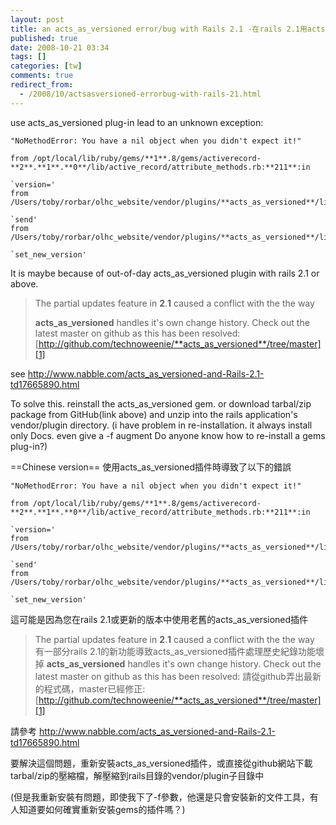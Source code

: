 ```yaml
---
layout: post
title: an acts_as_versioned error/bug with Rails 2.1 -在rails 2.1用acts_as_versioned插件奇怪的錯誤
published: true
date: 2008-10-21 03:34
tags: []
categories: [tw]
comments: true
redirect_from:
  - /2008/10/actsasversioned-errorbug-with-rails-21.html
---
```


use acts_as_versioned plug-in lead to an unknown exception:

```
"NoMethodError: You have a nil object when you didn't expect it!"

from /opt/local/lib/ruby/gems/**1**.8/gems/activerecord-**2**.**1**.**0**/lib/active_record/attribute_methods.rb:**211**:in

`version='
from /Users/toby/rorbar/olhc_website/vendor/plugins/**acts_as_versioned**/lib/**acts_as_versioned**.rb:431:in

`send'
from /Users/toby/rorbar/olhc_website/vendor/plugins/**acts_as_versioned**/lib/**acts_as_versioned**.rb:431:in

`set_new_version'
```


It is maybe because of out-of-day acts_as_versioned plugin with rails 2.1 or above.

>
> The partial updates feature in **2**.**1** caused a conflict with the the way
>
> **acts_as_versioned** handles it's own change history. Check out the
> latest master on github as this has been resolved:
> [http://github.com/technoweenie/**acts_as_versioned**/tree/master][1]

see http://www.nabble.com/acts_as_versioned-and-Rails-2.1-td17665890.html

To solve this. reinstall the acts_as_versioned gem. or download tarbal/zip package from GitHub(link above) and unzip into the rails application's vendor/plugin directory.
(i have problem in re-installation. it always install only Docs. even give a -f augment Do anyone know how to re-install a gems plug-in?)



==Chinese version==
使用acts_as_versioned插件時導致了以下的錯誤


```
"NoMethodError: You have a nil object when you didn't expect it!"

from /opt/local/lib/ruby/gems/**1**.8/gems/activerecord-**2**.**1**.**0**/lib/active_record/attribute_methods.rb:**211**:in

`version='
from /Users/toby/rorbar/olhc_website/vendor/plugins/**acts_as_versioned**/lib/**acts_as_versioned**.rb:431:in

`send'
from /Users/toby/rorbar/olhc_website/vendor/plugins/**acts_as_versioned**/lib/**acts_as_versioned**.rb:431:in

`set_new_version'
```

這可能是因為您在rails 2.1或更新的版本中使用老舊的acts_as_versioned插件

>
> The partial updates feature in **2**.**1** caused a conflict with the the way
> 有一部分rails 2.1的新功能導致acts_as_versioned插件處理歷史紀錄功能壞掉
> **acts_as_versioned** handles it's own change history. Check out the
> latest master on github as this has been resolved:
> 請從github弄出最新的程式碼，master已經修正:
>    [http://github.com/technoweenie/**acts_as_versioned**/tree/master][1]

請參考 http://www.nabble.com/acts_as_versioned-and-Rails-2.1-td17665890.html


要解決這個問題，重新安裝acts_as_versioned插件，或直接從github網站下載tarbal/zip的壓縮檔，解壓縮到rails目錄的vendor/plugin子目錄中

(但是我重新安裝有問題，即使我下了-f參數，他還是只會安裝新的文件工具，有人知道要如何確實重新安裝gems的插件嗎？)

[1]: http://github.com/technoweenie/acts_as_versioned/tree/master
